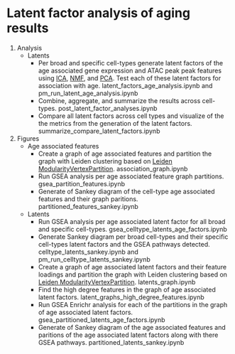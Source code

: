 # Latent factor analysis of aging results
1. Analysis
   - Latents
       - Per broad and specific cell-types generate latent factors of the age associated gene expression and ATAC peak peak features using [ICA](https://scikit-learn.org/stable/modules/generated/sklearn.decomposition.FastICA.html), [NMF](https://scikit-learn.org/stable/modules/generated/sklearn.decomposition.NMF.html), and [PCA](https://scikit-learn.org/stable/modules/generated/sklearn.decomposition.PCA.html). Test each of these latent factors for association with age. latent_factors_age_analysis.ipynb and pm_run_latent_age_analysis.ipynb
       - Combine, aggregate, and summarize the results across cell-types. post_latent_factor_analyses.ipynb
       - Compare all latent factors across cell types and visualize of the the metrics from the generation of the latent factors. summarize_compare_latent_factors.ipynb
3. Figures
    - Age associated features
        - Create a graph of age associated features and partition the graph with Leiden clustering based on [Leiden ModularityVertexPartition](https://leidenalg.readthedocs.io/en/stable/reference.html#modularityvertexpartition). association_graph.ipynb
        - Run GSEA analysis per age associated feature graph partitions. gsea_partition_features.ipynb
        - Generate of Sankey diagram of the cell-type age associated features and their graph paritions. partitioned_features_sankey.ipynb
    - Latents
        - Run GSEA analysis per age associated latent factor for all broad and specific cell-types. gsea_celltype_latents_age_factors.ipynb
        - Generate Sankey diagram per broad cell-types and their specific cell-types latent factors and the GSEA pathways detected. celltype_latents_sankey.ipynb and pm_run_celltype_latents_sankey.ipynb
        - Create a graph of age associated latent factors and their feature loadings and partition the graph with Leiden clustering based on [Leiden ModularityVertexPartition](https://leidenalg.readthedocs.io/en/stable/reference.html#modularityvertexpartition). latents_graph.ipynb
        - Find the high degree features in the graph of age associated latent factors. latent_graphs_high_degree_features.ipynb
        - Run GSEA Enrichr analysis for each of the partitions in the graph of age associated latent factors. gsea_partitioned_latents_age_factors.ipynb
        - Generate of Sankey diagram of the age associated features and paritions of the age associated latent factors along with there GSEA pathways. partitioned_latents_sankey.ipynb